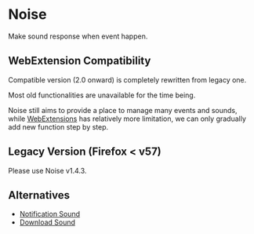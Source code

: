 Noise
=====

Make sound response when event happen.


WebExtension Compatibility
--------------------------

Compatible version (2.0 onward) is completely rewritten from legacy one.

Most old functionalities are unavailable for the time being.

Noise still aims to provide a place to manage many events and sounds, while
[WebExtensions][] has relatively more limitation, we can only gradually add
new function step by step.


Legacy Version (Firefox &lt; v57)
---------------------------------

Please use Noise v1.4.3.


Alternatives
------------

- [Notification Sound][]
- [Download Sound][]


[WebExtensions]: https://developer.mozilla.org/en-US/Add-ons/WebExtensions
[Notification Sound]: https://addons.mozilla.org/firefox/addon/notification-sound/
[Download Sound]: https://addons.mozilla.org/firefox/addon/download-sound/
